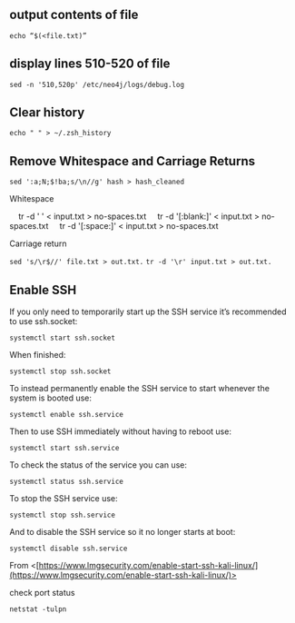 ## output contents of file

`echo “$(<file.txt)”`

## display lines 510-520 of file

`sed -n '510,520p' /etc/neo4j/logs/debug.log`

## Clear history

`echo " " > ~/.zsh_history`

## Remove Whitespace and Carriage Returns

`sed ':a;N;$!ba;s/\n//g' hash > hash_cleaned`

Whitespace

    tr -d ' ' < input.txt > no-spaces.txt
    tr -d '[:blank:]' < input.txt > no-spaces.txt
    tr -d '[:space:]' < input.txt > no-spaces.txt

Carriage return

`sed 's/\r$//' file.txt > out.txt.`
`tr -d '\r' input.txt > out.txt.`

## Enable SSH
If you only need to temporarily start up the SSH service it’s recommended to use ssh.socket:

```
systemctl start ssh.socket
```

When finished:

```
systemctl stop ssh.socket
```

To instead permanently enable the SSH service to start whenever the system is booted use:

```
systemctl enable ssh.service
```

Then to use SSH immediately without having to reboot use:

```
systemctl start ssh.service
```

To check the status of the service you can use:

```
systemctl status ssh.service
```

To stop the SSH service use:

```
systemctl stop ssh.service
```

And to disable the SSH service so it no longer starts at boot:

```
systemctl disable ssh.service
```
From <[https://www.lmgsecurity.com/enable-start-ssh-kali-linux/](https://www.lmgsecurity.com/enable-start-ssh-kali-linux/)>

check port status

```
netstat -tulpn
```